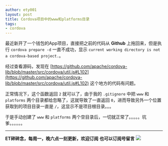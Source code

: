 ```yaml
---
author: ety001
layout: post
title: Cordova项目中的www和platforms目录
tags:
- cordova
---
```

最近新开了一个钱包的App项目，直接把之前的代码从 **Github** 上拖回来，但是执行 `cordova prepare -d` 一直不成功，显示 `current working directory is not a cordova-based project.`。

经过查看源码，发现在 [https://github.com/apache/cordova-lib/blob/master/src/cordova/util.js#L102](https://github.com/apache/cordova-lib/blob/master/src/cordova/util.js#L102) 这个地方的代码有问题。

正常情况下，这个函数返回 `2` 就可以了，由于我的 `.gitignore` 中把 `www` 和 `platforms` 两个目录都给忽略了，这就导致了一直返回 `0`，进而导致另外一个位置获取到的项目目录一直是 `/`，这显示不是项目根目录。。。

于是手动创建了 `www` 和 `platforms` 两个空目录后，一切就正常了。。。。。坑爹。。。。。。

---
**ET碎碎念，每周一，晚六点一刻更新，欢迎订阅**
**也可以订阅号留言**
![](/img/wechat-subscribe.jpg)
